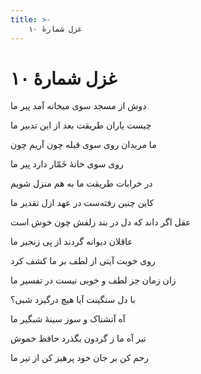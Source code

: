 ```yaml
---
title: >-
    غزل شمارهٔ ۱۰
---
```

# غزل شمارهٔ ۱۰

<div class="b" id="bn1"><div class="m1"><p>دوش از مسجد سوی میخانه آمد پیر ما</p></div>
<div class="m2"><p>چیست یاران طریقت بعد از این تدبیر ما</p></div></div>
<div class="b" id="bn2"><div class="m1"><p>ما مریدان روی سوی قبله چون آریم چون</p></div>
<div class="m2"><p>روی سوی خانهٔ خَمّار دارد پیر ما</p></div></div>
<div class="b" id="bn3"><div class="m1"><p>در خرابات طریقت ما به هم منزل شویم</p></div>
<div class="m2"><p>کاین چنین رفته‌ست در عهد ازل تقدیر ما</p></div></div>
<div class="b" id="bn4"><div class="m1"><p>عقل اگر داند که دل در بند زلفش چون خوش است</p></div>
<div class="m2"><p>عاقلان دیوانه گردند از پی زنجیر ما</p></div></div>
<div class="b" id="bn5"><div class="m1"><p>روی خوبت آیتی از لطف بر ما کشف کرد</p></div>
<div class="m2"><p>زان زمان جز لطف و خوبی نیست در تفسیر ما</p></div></div>
<div class="b" id="bn6"><div class="m1"><p>با دل سنگینت آیا هیچ درگیرد شبی؟</p></div>
<div class="m2"><p>آه آتشناک و سوز سینهٔ شبگیر ما</p></div></div>
<div class="b" id="bn7"><div class="m1"><p>تیر آه ما ز گردون بگذرد حافظ خموش</p></div>
<div class="m2"><p>رحم کن بر جان خود پرهیز کن از تیر ما</p></div></div>